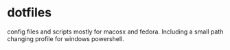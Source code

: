 # dotfiles
config files and scripts mostly for macosx and fedora. Including a small path changing profile for windows powershell.
